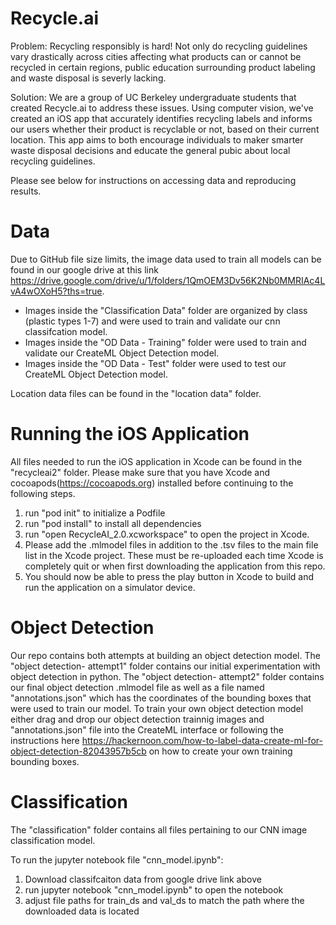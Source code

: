 # Recycle.ai

Problem: Recycling responsibly is hard! Not only do recycling guidelines vary drastically across cities affecting what products can or cannot be recycled in certain regions, public education surrounding product labeling and waste disposal is severly lacking. 

Solution: We are a group of UC Berkeley undergraduate students that created Recycle.ai to address these issues. Using computer vision, we've created an iOS app that accurately identifies recycling labels and informs our users whether their product is recyclable or not, based on their current location. This app aims to both encourage individuals to maker smarter waste disposal decisions and educate the general pubic about local recycling guidelines.

Please see below for instructions on accessing data and reproducing results.

# Data
Due to GitHub file size limits, the image data used to train all models can be found in our google drive at this link https://drive.google.com/drive/u/1/folders/1QmOEM3Dv56K2Nb0MMRIAc4LvA4wOXoH5?ths=true. 
- Images inside the "Classification Data" folder are organized by class (plastic types 1-7) and were used to train and validate our cnn classifcation model. 
- Images inside the "OD Data - Training" folder were used to train and validate our CreateML Object Detection model.
- Images inside the "OD Data - Test" folder were used to test our CreateML Object Detection model. 

Location data files can be found in the "location data" folder. 


# Running the iOS Application
All files needed to run the iOS application in Xcode can be found in the "recycleai2" folder. Please make sure that you have Xcode and cocoapods(https://cocoapods.org) installed before continuing to the following steps. 

1. run "pod init" to initialize a Podfile 
2. run "pod install" to install all dependencies
3. run "open RecycleAI_2.0.xcworkspace" to open the project in Xcode. 
4. Please add the .mlmodel files in addition to the .tsv files to the main file list in the Xcode project. These must be re-uploaded each time Xcode is completely quit or when first downloading the application from this repo. 
5. You should now be able to press the play button in Xcode to build and run the application on a simulator device. 

# Object Detection 
Our repo contains both attempts at building an object detection model. The "object detection- attempt1" folder contains our initial experimentation with object detection in python. The "object detection- attempt2" folder contains our final object detection .mlmodel file as well as a file named "annotations.json" which has the coordinates of the bounding boxes that were used to train our model. To train your own object detection model either drag and drop our object detection trainnig images and "annotations.json" file into the CreateML interface or following the instructions here https://hackernoon.com/how-to-label-data-create-ml-for-object-detection-82043957b5cb on how to create your own training bounding boxes. 

# Classification
The "classification" folder contains all files pertaining to our CNN image classification model. 

To run the jupyter notebook file "cnn_model.ipynb":
1. Download classifcaiton data from google drive link above
2. run jupyter notebook "cnn_model.ipynb" to open the notebook
3. adjust file paths for train_ds and val_ds to match the path where the downloaded data is located 


